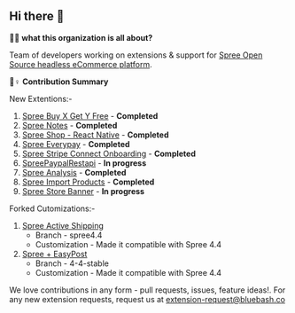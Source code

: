 ## Hi there 👋

🙋‍♀️ **what this organization is all about?**

Team of developers working on extensions & support for [Spree Open Source headless eCommerce platform](https://github.com/spree/spree).

🌈♀️ **Contribution Summary**

New Extentions:-

1. [Spree Buy X Get Y Free](https://github.com/spree-edge/spree_buy_x_get_y) - **Completed**
2. [Spree Notes](https://github.com/spree-edge/spree_notes) - **Completed**
3. [Spree Shop - React Native](https://github.com/spree-edge/spree-react-native) - **Completed**
4. [Spree Everypay](https://github.com/spree-edge/spree_everypay)  - **Completed**
5. [Spree Stripe Connect Onboarding](https://github.com/spree-edge/spree_stripe_connect_onboarding) - **Completed**
6. [SpreePaypalRestapi](https://github.com/spree-edge/spree_paypal_restapi)  - **In progress**
7. [Spree Analysis](https://github.com/spree-edge/spree_analysis) - **Completed**
8. [Spree Import Products](https://github.com/spree-edge/spree_import_products) - **Completed**
9. [Spree Store Banner](https://github.com/spree-edge/spree_store_banner) - **In progress**


Forked Cutomizations:-

1. [Spree Active Shipping ](https://github.com/spree-edge/spree_active_shipping)
   - Branch - spree4.4
   - Customization - Made it compatible with Spree 4.4
2. [Spree + EasyPost](https://github.com/spree-edge/spree_easypost)
   - Branch - 4-4-stable
   - Customization - Made it compatible with Spree 4.4




We love contributions in any form - pull requests, issues, feature ideas!. For any new extension requests, request us at extension-request@bluebash.co 
